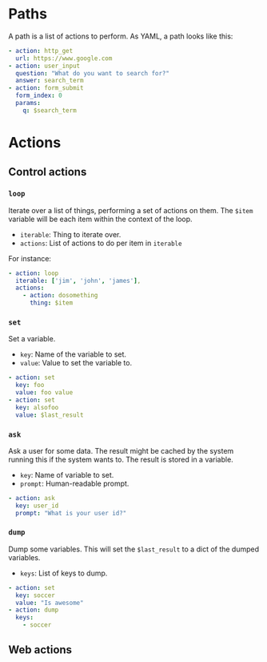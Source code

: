 <!--
Copyright (c) The SimpleFIN Team
See LICENSE for details.
-->

# Paths #

A path is a list of actions to perform.  As YAML, a path looks like this:

```yaml
- action: http_get
  url: https://www.google.com
- action: user_input
  question: "What do you want to search for?"
  answer: search_term
- action: form_submit
  form_index: 0
  params:
    q: $search_term
```

# Actions #

## Control actions ##

### `loop` ###

Iterate over a list of things, performing a set of actions on them.  The
`$item` variable will be each item within the context of the loop.

- `iterable`: Thing to iterate over.
- `actions`: List of actions to do per item in `iterable`

For instance:

```yaml
- action: loop
  iterable: ['jim', 'john', 'james'],
  actions:
    - action: dosomething
      thing: $item
```


### `set` ###

Set a variable.

- `key`: Name of the variable to set.
- `value`: Value to set the variable to.

```yaml
- action: set
  key: foo
  value: foo value
- action: set
  key: alsofoo
  value: $last_result
```


### `ask` ###

Ask a user for some data.  The result might be cached by the system running
this if the system wants to.  The result is stored in a variable.

- `key`: Name of variable to set.
- `prompt`: Human-readable prompt.

```yaml
- action: ask
  key: user_id
  prompt: "What is your user id?"
```


### `dump` ###

Dump some variables.  This will set the `$last_result` to a dict of the dumped
variables.

- `keys`: List of keys to dump.

```yaml
- action: set
  key: soccer
  value: "Is awesome"
- action: dump
  keys:
    - soccer
```


## Web actions ##
